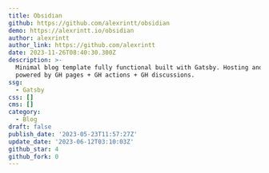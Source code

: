 ```yaml
---
title: Obsidian
github: https://github.com/alexrintt/obsidian
demo: https://alexrintt.io/obsidian
author: alexrintt
author_link: https://github.com/alexrintt
date: 2023-11-26T08:40:30.300Z
description: >-
  Minimal blog template fully functional built with Gatsby. Hosting and CMS
  powered by GH pages + GH actions + GH discussions.
ssg:
  - Gatsby
css: []
cms: []
category:
  - Blog
draft: false
publish_date: '2023-05-23T11:57:27Z'
update_date: '2023-06-12T03:10:03Z'
github_star: 4
github_fork: 0
---
```

